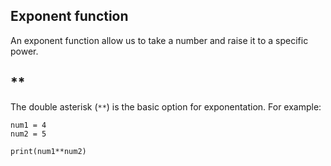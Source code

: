 ## Exponent function
An exponent function allow us to take a number and raise it to a specific power.
## **

The double asterisk (```**```) is the basic option for exponentation. For example:
```
num1 = 4
num2 = 5

print(num1**num2)
```
<br>





